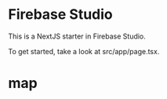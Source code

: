 # Firebase Studio

This is a NextJS starter in Firebase Studio.

To get started, take a look at src/app/page.tsx.
# map
